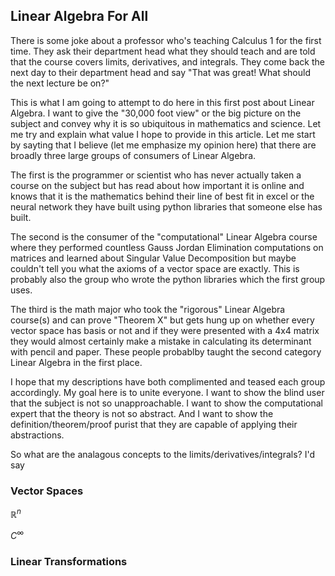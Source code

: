 ## Linear Algebra For All

There is some joke about a professor who's teaching Calculus 1 for the first time. They ask their department head what they should teach and are told that the course covers limits, derivatives, and integrals. 
They come back the next day to their department head and say "That was great! What should the next lecture be on?" 

This is what I am going to attempt to do here in this first post about Linear Algebra. I want to give the "30,000 foot view" or the big picture on the subject and convey why it is so ubiquitous in mathematics and science.
Let me try and explain what value I hope to provide in this article. Let me start by sayting that I believe (let me emphasize my opinion here) that there are broadly three large groups of consumers of Linear Algebra.

The first is the programmer or scientist who has never actually taken a course on the subject but has read about how important it is online and knows that it is the mathematics behind their line of best fit in excel or the neural network they have built using python libraries that someone else has built.

The second is the consumer of the "computational" Linear Algebra course where they performed countless Gauss Jordan Elimination computations on matrices and learned about Singular Value Decomposition but maybe couldn't tell you what the axioms of a vector space are exactly.
This is probably also the group who wrote the python libraries which the first group uses.

The third is the math major who took the "rigorous" Linear Algebra course(s) and can prove "Theorem X" but gets hung up on whether every vector space has basis or not and if they were presented with a 4x4 matrix they would almost certainly make a mistake in calculating its determinant with pencil and paper. These people probablby taught the second category Linear Algebra in the first place.

I hope that my descriptions have both complimented and teased each group accordingly. My goal here is to unite everyone. I want to show the blind user that the subject is not so unapproachable. I want to show the computational expert that the theory is not so abstract. And I want to show the definition/theorem/proof purist that they are capable of applying their abstractions.

So what are the analagous concepts to the limits/derivatives/integrals? I'd say 

### Vector Spaces 

$\mathbb{R}^n$

$C^{\infty}$

### Linear Transformations 


### 
